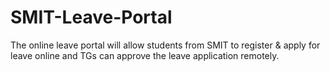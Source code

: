 # SMIT-Leave-Portal
The online leave portal will allow students from SMIT to register &amp; apply for leave online and TGs can approve the leave application remotely. 

